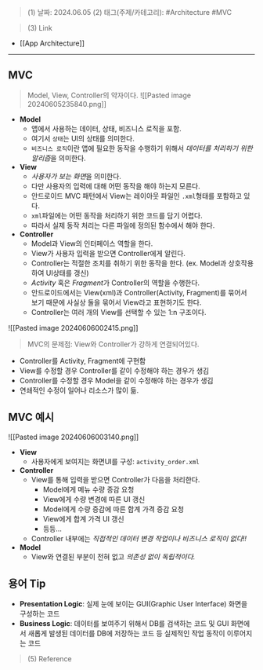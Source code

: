 >(1) 날짜: 2024.06.05
>(2) 태그(주제/카테고리): #Architecture #MVC

>(3) Link
- [[App Architecture]]
---

## MVC

> Model, View, Controller의 약자이다.
![[Pasted image 20240605235840.png]]

- **Model**
	- 앱에서 사용하는 데이터, 상태, 비즈니스 로직을 포함.
	- 여기서 `상태`는 UI의 상태를 의미한다.
	- `비즈니스 로직`이란 앱에 필요한 동작을 수행하기 위해서 *데이터를 처리하기 위한 알리즘*을 의미한다.
- **View**
	- *사용자가 보는 화면*을 의미한다.
	- 다만 사용자의 입력에 대해 어떤 동작을 해야 하는지 모른다.
	- 안드로이드 MVC 패턴에서 View는 레이아웃 파일인 `.xml`형태를 포함하고 있다.
	- `xml`파일에는 어떤 동작을 처리하기 위한 코드를 담기 어렵다.
	- 따라서 실제 동작 처리는 다른 파일에 정의된 함수에서 해야 한다.
- **Controller**
	- Model과 View의 인터페이스 역할을 한다.
	- View가 사용자 입력을 받으면 Controller에게 알린다.
	- Controller는 적절한 조치를 취하기 위한 동작을 한다. (ex. Model과 상호작용하여 UI상태를 갱신)
	- *Activity* 혹은 *Fragment*가 Controller의 역할을 수행한다.
	- 안드로이드에서는 View(xml)과 Controller(Activity, Fragment)를 묶어서 보기 때문에 사실상 둘을 묶어서 View라고 표현하기도 한다.
	- Controller는 여러 개의 View를 선택할 수 있는 1:n 구조이다.

![[Pasted image 20240606002415.png]]
> MVC의 문제점: View와 Controller가 강하게 연결되어있다.
- Controller를 Activity, Fragment에 구현함
- View를 수정할 경우 Controller를 같이 수정해야 하는 경우가 생김
- Controller를 수정할 경우 Model을 같이 수정해야 하는 경우가 생김
- 연쇄적인 수정이 일어나 리소스가 많이 듦.

## MVC 예시
![[Pasted image 20240606003140.png]]
- **View**
	- 사용자에게 보여지는 화면UI를 구성: `activity_order.xml`
- **Controller**
	- View를 통해 입력을 받으면 Controller가 다음을 처리한다.
		- Model에게 메뉴 수량 증감 요청
		- View에게 수량 변경에 따른 UI 갱신
		- Model에게 수량 증감에 따른 합계 가격 증감 요청
		- View에게 합계 가격 UI 갱신
		- 등등...
	- Controller 내부에는 *직접적인 데이터 변경 작업이나 비즈니스 로직이 없다!!*
- **Model**
	- View와 연결된 부분이 전혀 없고 *의존성 없이 독립적이다.*

## 용어 Tip
- **Presentation Logic**: 실제 눈에 보이는 GUI(Graphic User Interface) 화면을 구성하는 코드
- **Business Logic**: 데이터를 보여주기 위해서 DB를 검색하는 코드 및 GUI 화면에서 새롭게 발생된 데이터를 DB에 저장하는 코드 등 실제적인 작업 동작이 이루어지는 코드

>(5) Reference

